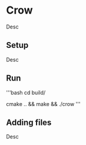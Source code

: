 # Crow
Desc

## Setup

Desc

## Run

'''bash
cd build/

cmake .. && make && ./crow
'''

## Adding files

Desc
